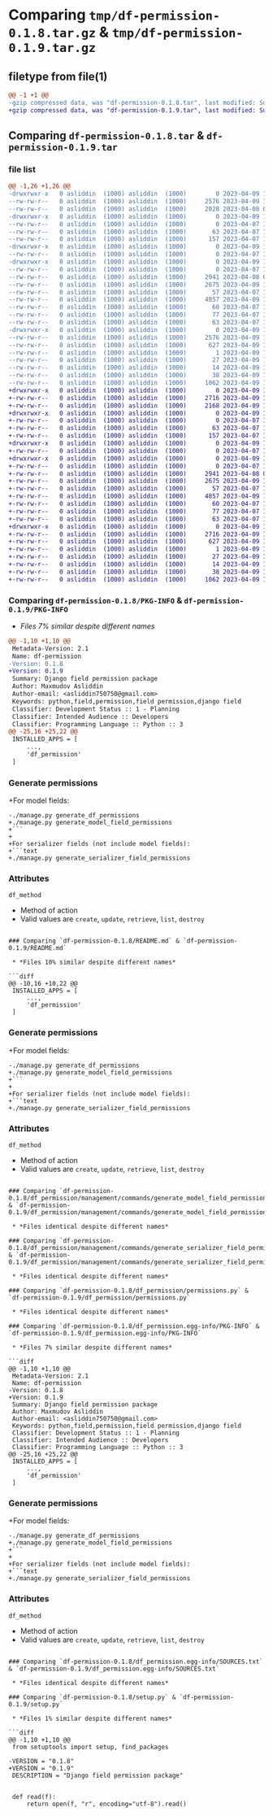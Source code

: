 # Comparing `tmp/df-permission-0.1.8.tar.gz` & `tmp/df-permission-0.1.9.tar.gz`

## filetype from file(1)

```diff
@@ -1 +1 @@
-gzip compressed data, was "df-permission-0.1.8.tar", last modified: Sun Apr  9 11:14:56 2023, max compression
+gzip compressed data, was "df-permission-0.1.9.tar", last modified: Sun Apr  9 11:34:41 2023, max compression
```

## Comparing `df-permission-0.1.8.tar` & `df-permission-0.1.9.tar`

### file list

```diff
@@ -1,26 +1,26 @@
-drwxrwxr-x   0 asliddin  (1000) asliddin  (1000)        0 2023-04-09 11:14:56.272813 df-permission-0.1.8/
--rw-rw-r--   0 asliddin  (1000) asliddin  (1000)     2576 2023-04-09 11:14:56.272813 df-permission-0.1.8/PKG-INFO
--rw-rw-r--   0 asliddin  (1000) asliddin  (1000)     2028 2023-04-08 07:51:02.000000 df-permission-0.1.8/README.md
-drwxrwxr-x   0 asliddin  (1000) asliddin  (1000)        0 2023-04-09 11:14:56.272813 df-permission-0.1.8/df_permission/
--rw-rw-r--   0 asliddin  (1000) asliddin  (1000)        0 2023-04-07 13:57:28.000000 df-permission-0.1.8/df_permission/__init__.py
--rw-rw-r--   0 asliddin  (1000) asliddin  (1000)       63 2023-04-07 13:57:28.000000 df-permission-0.1.8/df_permission/admin.py
--rw-rw-r--   0 asliddin  (1000) asliddin  (1000)      157 2023-04-07 13:57:28.000000 df-permission-0.1.8/df_permission/apps.py
-drwxrwxr-x   0 asliddin  (1000) asliddin  (1000)        0 2023-04-09 11:14:56.272813 df-permission-0.1.8/df_permission/management/
--rw-rw-r--   0 asliddin  (1000) asliddin  (1000)        0 2023-04-07 13:57:28.000000 df-permission-0.1.8/df_permission/management/__init__.py
-drwxrwxr-x   0 asliddin  (1000) asliddin  (1000)        0 2023-04-09 11:14:56.272813 df-permission-0.1.8/df_permission/management/commands/
--rw-rw-r--   0 asliddin  (1000) asliddin  (1000)        0 2023-04-07 13:57:28.000000 df-permission-0.1.8/df_permission/management/commands/__init__.py
--rw-rw-r--   0 asliddin  (1000) asliddin  (1000)     2941 2023-04-08 08:35:02.000000 df-permission-0.1.8/df_permission/management/commands/generate_model_field_permissions.py
--rw-rw-r--   0 asliddin  (1000) asliddin  (1000)     2675 2023-04-09 10:27:35.000000 df-permission-0.1.8/df_permission/management/commands/generate_serializer_field_permissions.py
--rw-rw-r--   0 asliddin  (1000) asliddin  (1000)       57 2023-04-07 13:57:28.000000 df-permission-0.1.8/df_permission/models.py
--rw-rw-r--   0 asliddin  (1000) asliddin  (1000)     4857 2023-04-09 11:14:30.000000 df-permission-0.1.8/df_permission/permissions.py
--rw-rw-r--   0 asliddin  (1000) asliddin  (1000)       60 2023-04-07 13:57:28.000000 df-permission-0.1.8/df_permission/tests.py
--rw-rw-r--   0 asliddin  (1000) asliddin  (1000)       77 2023-04-07 13:57:28.000000 df-permission-0.1.8/df_permission/variables.py
--rw-rw-r--   0 asliddin  (1000) asliddin  (1000)       63 2023-04-07 13:57:28.000000 df-permission-0.1.8/df_permission/views.py
-drwxrwxr-x   0 asliddin  (1000) asliddin  (1000)        0 2023-04-09 11:14:56.272813 df-permission-0.1.8/df_permission.egg-info/
--rw-rw-r--   0 asliddin  (1000) asliddin  (1000)     2576 2023-04-09 11:14:56.000000 df-permission-0.1.8/df_permission.egg-info/PKG-INFO
--rw-rw-r--   0 asliddin  (1000) asliddin  (1000)      627 2023-04-09 11:14:56.000000 df-permission-0.1.8/df_permission.egg-info/SOURCES.txt
--rw-rw-r--   0 asliddin  (1000) asliddin  (1000)        1 2023-04-09 11:14:56.000000 df-permission-0.1.8/df_permission.egg-info/dependency_links.txt
--rw-rw-r--   0 asliddin  (1000) asliddin  (1000)       27 2023-04-09 11:14:56.000000 df-permission-0.1.8/df_permission.egg-info/requires.txt
--rw-rw-r--   0 asliddin  (1000) asliddin  (1000)       14 2023-04-09 11:14:56.000000 df-permission-0.1.8/df_permission.egg-info/top_level.txt
--rw-rw-r--   0 asliddin  (1000) asliddin  (1000)       38 2023-04-09 11:14:56.276814 df-permission-0.1.8/setup.cfg
--rw-rw-r--   0 asliddin  (1000) asliddin  (1000)     1062 2023-04-09 11:14:42.000000 df-permission-0.1.8/setup.py
+drwxrwxr-x   0 asliddin  (1000) asliddin  (1000)        0 2023-04-09 11:34:41.709388 df-permission-0.1.9/
+-rw-rw-r--   0 asliddin  (1000) asliddin  (1000)     2716 2023-04-09 11:34:41.709388 df-permission-0.1.9/PKG-INFO
+-rw-rw-r--   0 asliddin  (1000) asliddin  (1000)     2168 2023-04-09 11:31:49.000000 df-permission-0.1.9/README.md
+drwxrwxr-x   0 asliddin  (1000) asliddin  (1000)        0 2023-04-09 11:34:41.709388 df-permission-0.1.9/df_permission/
+-rw-rw-r--   0 asliddin  (1000) asliddin  (1000)        0 2023-04-07 13:57:28.000000 df-permission-0.1.9/df_permission/__init__.py
+-rw-rw-r--   0 asliddin  (1000) asliddin  (1000)       63 2023-04-07 13:57:28.000000 df-permission-0.1.9/df_permission/admin.py
+-rw-rw-r--   0 asliddin  (1000) asliddin  (1000)      157 2023-04-07 13:57:28.000000 df-permission-0.1.9/df_permission/apps.py
+drwxrwxr-x   0 asliddin  (1000) asliddin  (1000)        0 2023-04-09 11:34:41.709388 df-permission-0.1.9/df_permission/management/
+-rw-rw-r--   0 asliddin  (1000) asliddin  (1000)        0 2023-04-07 13:57:28.000000 df-permission-0.1.9/df_permission/management/__init__.py
+drwxrwxr-x   0 asliddin  (1000) asliddin  (1000)        0 2023-04-09 11:34:41.709388 df-permission-0.1.9/df_permission/management/commands/
+-rw-rw-r--   0 asliddin  (1000) asliddin  (1000)        0 2023-04-07 13:57:28.000000 df-permission-0.1.9/df_permission/management/commands/__init__.py
+-rw-rw-r--   0 asliddin  (1000) asliddin  (1000)     2941 2023-04-08 08:35:02.000000 df-permission-0.1.9/df_permission/management/commands/generate_model_field_permissions.py
+-rw-rw-r--   0 asliddin  (1000) asliddin  (1000)     2675 2023-04-09 10:27:35.000000 df-permission-0.1.9/df_permission/management/commands/generate_serializer_field_permissions.py
+-rw-rw-r--   0 asliddin  (1000) asliddin  (1000)       57 2023-04-07 13:57:28.000000 df-permission-0.1.9/df_permission/models.py
+-rw-rw-r--   0 asliddin  (1000) asliddin  (1000)     4857 2023-04-09 11:14:30.000000 df-permission-0.1.9/df_permission/permissions.py
+-rw-rw-r--   0 asliddin  (1000) asliddin  (1000)       60 2023-04-07 13:57:28.000000 df-permission-0.1.9/df_permission/tests.py
+-rw-rw-r--   0 asliddin  (1000) asliddin  (1000)       77 2023-04-07 13:57:28.000000 df-permission-0.1.9/df_permission/variables.py
+-rw-rw-r--   0 asliddin  (1000) asliddin  (1000)       63 2023-04-07 13:57:28.000000 df-permission-0.1.9/df_permission/views.py
+drwxrwxr-x   0 asliddin  (1000) asliddin  (1000)        0 2023-04-09 11:34:41.709388 df-permission-0.1.9/df_permission.egg-info/
+-rw-rw-r--   0 asliddin  (1000) asliddin  (1000)     2716 2023-04-09 11:34:41.000000 df-permission-0.1.9/df_permission.egg-info/PKG-INFO
+-rw-rw-r--   0 asliddin  (1000) asliddin  (1000)      627 2023-04-09 11:34:41.000000 df-permission-0.1.9/df_permission.egg-info/SOURCES.txt
+-rw-rw-r--   0 asliddin  (1000) asliddin  (1000)        1 2023-04-09 11:34:41.000000 df-permission-0.1.9/df_permission.egg-info/dependency_links.txt
+-rw-rw-r--   0 asliddin  (1000) asliddin  (1000)       27 2023-04-09 11:34:41.000000 df-permission-0.1.9/df_permission.egg-info/requires.txt
+-rw-rw-r--   0 asliddin  (1000) asliddin  (1000)       14 2023-04-09 11:34:41.000000 df-permission-0.1.9/df_permission.egg-info/top_level.txt
+-rw-rw-r--   0 asliddin  (1000) asliddin  (1000)       38 2023-04-09 11:34:41.709388 df-permission-0.1.9/setup.cfg
+-rw-rw-r--   0 asliddin  (1000) asliddin  (1000)     1062 2023-04-09 11:33:44.000000 df-permission-0.1.9/setup.py
```

### Comparing `df-permission-0.1.8/PKG-INFO` & `df-permission-0.1.9/PKG-INFO`

 * *Files 7% similar despite different names*

```diff
@@ -1,10 +1,10 @@
 Metadata-Version: 2.1
 Name: df-permission
-Version: 0.1.8
+Version: 0.1.9
 Summary: Django field permission package
 Author: Maxmudov Asliddin
 Author-email: <asliddin750750@gmail.com>
 Keywords: python,field,permission,field permission,django field
 Classifier: Development Status :: 1 - Planning
 Classifier: Intended Audience :: Developers
 Classifier: Programming Language :: Python :: 3
@@ -25,16 +25,22 @@
 INSTALLED_APPS = [
     ...,
     'df_permission'
 ]
 ```
 
 ### Generate permissions
+For model fields:
 ```text
-./manage.py generate_df_permissions
+./manage.py generate_model_field_permissions
+```
+
+For serializer fields (not include model fields):
+```text
+./manage.py generate_serializer_field_permissions
 ```
 
 ### Attributes
 
 `df_method`
 - Method of action
 - Valid values are `create`, `update`, `retrieve`, `list`, `destroy`
```

### Comparing `df-permission-0.1.8/README.md` & `df-permission-0.1.9/README.md`

 * *Files 10% similar despite different names*

```diff
@@ -10,16 +10,22 @@
 INSTALLED_APPS = [
     ...,
     'df_permission'
 ]
 ```
 
 ### Generate permissions
+For model fields:
 ```text
-./manage.py generate_df_permissions
+./manage.py generate_model_field_permissions
+```
+
+For serializer fields (not include model fields):
+```text
+./manage.py generate_serializer_field_permissions
 ```
 
 ### Attributes
 
 `df_method`
 - Method of action
 - Valid values are `create`, `update`, `retrieve`, `list`, `destroy`
```

### Comparing `df-permission-0.1.8/df_permission/management/commands/generate_model_field_permissions.py` & `df-permission-0.1.9/df_permission/management/commands/generate_model_field_permissions.py`

 * *Files identical despite different names*

### Comparing `df-permission-0.1.8/df_permission/management/commands/generate_serializer_field_permissions.py` & `df-permission-0.1.9/df_permission/management/commands/generate_serializer_field_permissions.py`

 * *Files identical despite different names*

### Comparing `df-permission-0.1.8/df_permission/permissions.py` & `df-permission-0.1.9/df_permission/permissions.py`

 * *Files identical despite different names*

### Comparing `df-permission-0.1.8/df_permission.egg-info/PKG-INFO` & `df-permission-0.1.9/df_permission.egg-info/PKG-INFO`

 * *Files 7% similar despite different names*

```diff
@@ -1,10 +1,10 @@
 Metadata-Version: 2.1
 Name: df-permission
-Version: 0.1.8
+Version: 0.1.9
 Summary: Django field permission package
 Author: Maxmudov Asliddin
 Author-email: <asliddin750750@gmail.com>
 Keywords: python,field,permission,field permission,django field
 Classifier: Development Status :: 1 - Planning
 Classifier: Intended Audience :: Developers
 Classifier: Programming Language :: Python :: 3
@@ -25,16 +25,22 @@
 INSTALLED_APPS = [
     ...,
     'df_permission'
 ]
 ```
 
 ### Generate permissions
+For model fields:
 ```text
-./manage.py generate_df_permissions
+./manage.py generate_model_field_permissions
+```
+
+For serializer fields (not include model fields):
+```text
+./manage.py generate_serializer_field_permissions
 ```
 
 ### Attributes
 
 `df_method`
 - Method of action
 - Valid values are `create`, `update`, `retrieve`, `list`, `destroy`
```

### Comparing `df-permission-0.1.8/df_permission.egg-info/SOURCES.txt` & `df-permission-0.1.9/df_permission.egg-info/SOURCES.txt`

 * *Files identical despite different names*

### Comparing `df-permission-0.1.8/setup.py` & `df-permission-0.1.9/setup.py`

 * *Files 1% similar despite different names*

```diff
@@ -1,10 +1,10 @@
 from setuptools import setup, find_packages
 
-VERSION = "0.1.8"
+VERSION = "0.1.9"
 DESCRIPTION = "Django field permission package"
 
 
 def read(f):
     return open(f, "r", encoding="utf-8").read()
```

